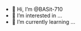 - 👋 Hi, I’m @BASit-710
- 👀 I’m interested in ...
- 🌱 I’m currently learning ...


<!---
BASit-710/BASit-710 is a ✨ special ✨ repository because its `README.md` (this file) appears on your GitHub profile.
You can click the Preview link to take a look at your changes.
--->
